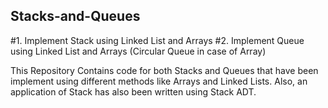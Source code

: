 ## Stacks-and-Queues
#1. Implement Stack using Linked List and Arrays
#2. Implement Queue using Linked List and Arrays (Circular Queue in case of Array)

This Repository Contains code for both Stacks and Queues that have been implement using different methods like Arrays and Linked Lists.
Also, an application of Stack has also been written using Stack ADT.
